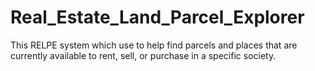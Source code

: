 # Real_Estate_Land_Parcel_Explorer
This RELPE system which use to help find parcels and places that are currently available to rent, sell, or purchase in a specific society.
